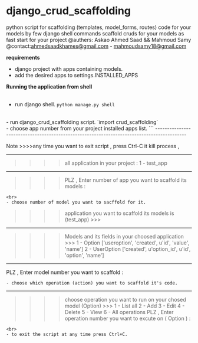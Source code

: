 # django_crud_scaffolding
python script for scaffolding (templates, model_forms, routes) code for your models by few django shell commands
scaffold cruds for your models as fast start for your project
@authers: Askao Ahmed Saad && Mahmoud Samy
@contact:ahmedsaadkhames@gmail.com - mahmoudsamy18@gmail.com

**requirements**<br>
- django project with apps containing models.
- add the desired apps to settings.INSTALLED_APPS

**Running the application from shell**<br><br>
- run django shell.
`python manage.py shell`
<br>
- run django_crud_scaffolding script.
`import crud_scaffolding`
<br>
- choose app number from your project installed apps list.
```
-------------------------------------------------------------------------------------------
 
Note >>>>any time you want to exit script , press Ctrl-C it kill process , 
 
-------------------------------------------------------------------------------------------
 
 >>>> all application in your project : 
1 - test_app
_________________________________________________________
 >>>> PLZ , Enter number of app you want to scaffold its models : 
```
<br>
- choose number of model you want to sacffold for it.
```
 >>>> application you want to scaffold its models is (test_app) >>> 
_________________________________________________________
 >>>> Models and its fields in your choosed application >>> 
1 - Option
['useroption', 'created', u'id', 'value', 'name']
2 - UserOption
['created', u'option_id', u'id', 'option', 'name']
_________________________________________________________
PLZ , Enter model number you want to scaffold : 
```
- choose which operation (action) you want to scaffold it's code.
```
_________________________________________________________
 >>>> choose operation you want to run on your chosed model (Option) >>> 
1 - List all
2 - Add
3 - Edit
4 - Delete
5 - View
6 - All operations
PLZ , Enter operation number you want to excute on ( Option ) :
```
<br>
- to exit the script at any time press Ctrl+C.
